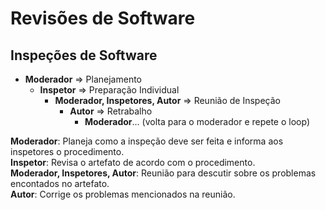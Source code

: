# Revisões de Software

## Inspeções de Software

* **Moderador** => Planejamento
  * **Inspetor** => Preparação Individual
    * **Moderador, Inspetores, Autor** => Reunião de Inspeção
      * **Autor** => Retrabalho
        * **Moderador**... (volta para o moderador e repete o loop)

**Moderador**: Planeja como a inspeção deve ser feita e informa aos inspetores o procedimento.  
**Inspetor**: Revisa o artefato de acordo com o procedimento.  
**Moderador, Inspetores, Autor**: Reunião para descutir sobre os problemas encontados no artefato.  
**Autor**: Corrige os problemas mencionados na reunião.  
